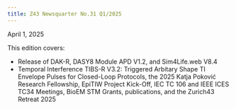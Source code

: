 ```yaml
---
title: Z43 Newsquarter No.31 Q1/2025
---
```

April 1, 2025

This edition covers: 

- Release of DAK-R, DASY8 Module APD V1.2, and Sim4Life.web V8.4
- Temporal Interference TIBS-R V3.2: Triggered Arbitary Shape TI Envelope Pulses for Closed-Loop Protocols, the 2025 Katja Poković Research Fellowship, EpiTIW Project Kick-Off, IEC TC 106 and IEEE ICES TC34 Meetings, BioEM STM Grants, publications, and the Zurich43 Retreat 2025
